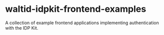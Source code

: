 # waltid-idpkit-frontend-examples
A collection of example frontend applications implementing authentication with the IDP Kit.
